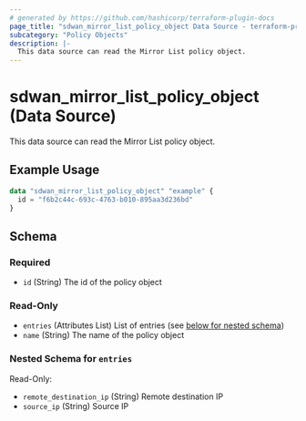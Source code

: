 ```yaml
---
# generated by https://github.com/hashicorp/terraform-plugin-docs
page_title: "sdwan_mirror_list_policy_object Data Source - terraform-provider-sdwan"
subcategory: "Policy Objects"
description: |-
  This data source can read the Mirror List policy object.
---
```


# sdwan_mirror_list_policy_object (Data Source)

This data source can read the Mirror List policy object.

## Example Usage

```terraform
data "sdwan_mirror_list_policy_object" "example" {
  id = "f6b2c44c-693c-4763-b010-895aa3d236bd"
}
```

<!-- schema generated by tfplugindocs -->
## Schema

### Required

- `id` (String) The id of the policy object

### Read-Only

- `entries` (Attributes List) List of entries (see [below for nested schema](#nestedatt--entries))
- `name` (String) The name of the policy object

<a id="nestedatt--entries"></a>
### Nested Schema for `entries`

Read-Only:

- `remote_destination_ip` (String) Remote destination IP
- `source_ip` (String) Source IP


